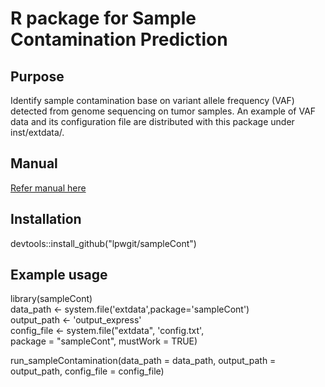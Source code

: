 # R package for Sample Contamination Prediction

## Purpose
Identify sample contamination base on variant allele frequency (VAF) detected from genome sequencing on tumor samples. An example of VAF data and its configuration file are distributed with this package under inst/extdata/.

## Manual
[Refer manual here](/inst/extdata/sampleCont_vignettes.pdf)

## Installation
devtools::install_github("lpwgit/sampleCont")

## Example usage
library(sampleCont)  
data_path <-  system.file('extdata',package='sampleCont')  
output_path <- 'output_express'  
config_file <- system.file("extdata", 'config.txt',  
    package = "sampleCont", mustWork = TRUE)  

run_sampleContamination(data_path = data_path, 
                        output_path = output_path, 
                        config_file = config_file)
